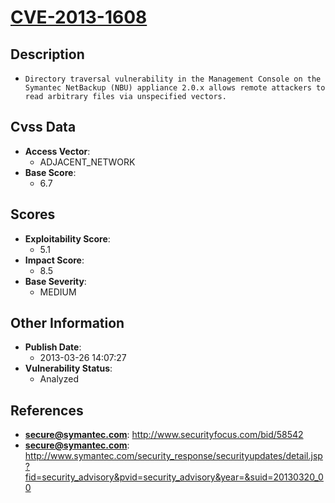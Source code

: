 
# [CVE-2013-1608](https://cve.mitre.org/cgi-bin/cvename.cgi?name=CVE-2013-1608)

## Description

- `Directory traversal vulnerability in the Management Console on the Symantec NetBackup (NBU) appliance 2.0.x allows remote attackers to read arbitrary files via unspecified vectors.`

## Cvss Data

- **Access Vector**:
  - ADJACENT_NETWORK
- **Base Score**:
  - 6.7

## Scores

- **Exploitability Score**:
  - 5.1
- **Impact Score**:
  - 8.5
- **Base Severity**:
  - MEDIUM

## Other Information

- **Publish Date**:
  - 2013-03-26 14:07:27
- **Vulnerability Status**:
  - Analyzed

## References

- **secure@symantec.com**: http://www.securityfocus.com/bid/58542
- **secure@symantec.com**: http://www.symantec.com/security_response/securityupdates/detail.jsp?fid=security_advisory&pvid=security_advisory&year=&suid=20130320_00

